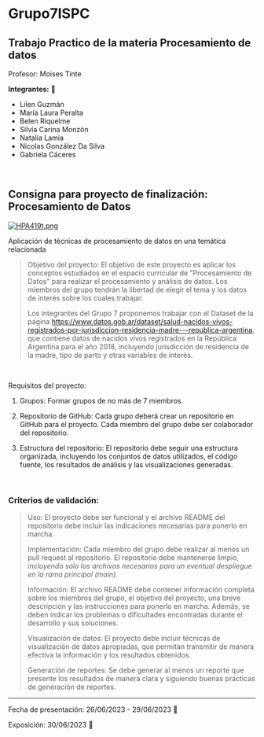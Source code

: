 # Grupo7ISPC
## Trabajo Practico de la materia Procesamiento de datos

Profesor: Moises Tinte

**Integrantes:** :loudspeaker:

* Lilen Guzmán
* María Laura Peralta
* Belen Riquelme
* Silvia Carina Monzón
* Natalia Lamia
* Nicolas González Da Silva
* Gabriela Cáceres

<br>

## Consigna para proyecto de finalización: Procesamiento de Datos

[![HPA419t.png](https://iili.io/HPA419t.png)](https://freeimage.host/es)

Aplicación de técnicas de procesamiento de datos en una temática relacionada
>
>Objetivo del proyecto: El objetivo de este proyecto es aplicar los conceptos estudiados en el espacio curricular de "Procesamiento de Datos" para realizar el procesamiento y análisis de datos. Los miembros del grupo tendrán la libertad de elegir el tema y los datos de interés sobre los cuales trabajar.
>
>Los integrantes del Grupo 7 proponemos trabajar con el Dataset de la página
https://www.datos.gob.ar/dataset/salud-nacidos-vivos-registrados-por-jurisdiccion-residencia-madre---republica-argentina,
que contiene datos de nacidos vivos registrados en la República Argentina para el año 2018, incluyendo jurisdicción de residencia de la
madre, tipo de parto y otras variables de interés.
>

<br>

Requisitos del proyecto:

1. Grupos: Formar grupos de no más de 7 miembros.

2. Repositorio de GitHub: Cada grupo deberá crear un repositorio en GitHub para el proyecto. Cada miembro del grupo debe ser colaborador del repositorio.

3. Estructura del repositorio: El repositorio debe seguir una estructura organizada, incluyendo los conjuntos de datos utilizados, el código fuente, los resultados de análisis y las 
   visualizaciones generadas.


<br>

### Criterios de validación:
>
>Uso: El proyecto debe ser funcional y el archivo README del repositorio debe incluir las indicaciones necesarias para ponerlo en marcha.
>
>Implementación: Cada miembro del grupo debe realizar al menos un pull request al repositorio. El repositorio debe mantenerse limpio, *incluyendo solo los archivos necesarios para un eventual despliegue en la rama principal (main).*
>
>Información: El archivo README debe contener información completa sobre los miembros del grupo, el objetivo del proyecto, una breve descripción y las instrucciones para ponerlo en marcha. Además, se deben indicar los problemas o dificultades encontradas durante el desarrollo y sus soluciones.
>
>Visualización de datos: El proyecto debe incluir técnicas de visualización de datos apropiadas, que permitan transmitir de manera efectiva la información y los resultados obtenidos.
>
>Generación de reportes: Se debe generar al menos un reporte que presente los resultados de manera clara y siguiendo buenas prácticas de generación de reportes.

<hr>

Fecha de presentación: 26/06/2023 - 29/06/2023 :calendar:

Exposición:  30/06/2023 :pushpin:
